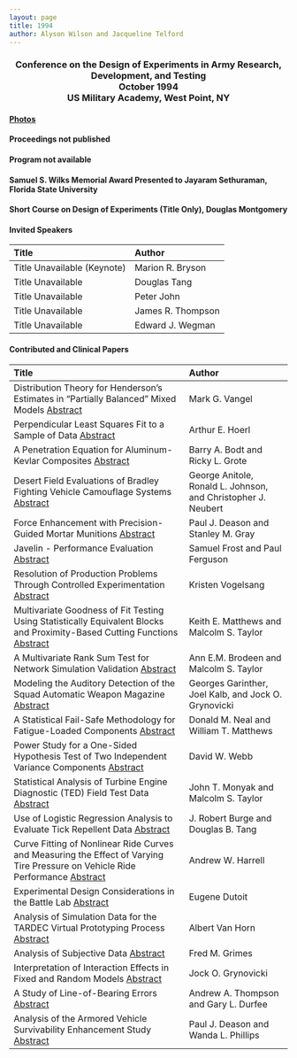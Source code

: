 ```yaml
---
layout: page
title: 1994
author: Alyson Wilson and Jacqueline Telford
---
```

<div align="center"><h3>Conference on the Design of Experiments in Army Research, Development, and Testing<br>
October 1994<br>
US Military Academy, West Point, NY</h3></div>


#### [Photos](https://alysongwilson.github.io/ACAS/DOE5/1994.pdf)

#### Proceedings not published 

#### Program not available

#### Samuel S. Wilks Memorial Award Presented to Jayaram Sethuraman, Florida State University

#### Short Course on Design of Experiments (Title Only), Douglas Montgomery


#### Invited Speakers

| Title | Author |
| :--- | :--- |
| Title Unavailable (Keynote) | Marion R. Bryson |
| Title Unavailable | Douglas Tang |
| Title Unavailable | Peter John |
| Title Unavailable | James R. Thompson |
| Title Unavailable | Edward J. Wegman |


#### Contributed and Clinical Papers

| Title | Author |
| :--- | :--- |
| Distribution Theory for Henderson’s Estimates in “Partially Balanced” Mixed Models [Abstract](https://alysongwilson.github.io/ACAS/DOE5/DOE40.pdf#page=1) | Mark G. Vangel |
| Perpendicular Least Squares Fit to a Sample of Data [Abstract](https://alysongwilson.github.io/ACAS/DOE5/DOE40.pdf#page=2) | Arthur E. Hoerl |
| A Penetration Equation for Aluminum-Kevlar Composites [Abstract](https://alysongwilson.github.io/ACAS/DOE5/DOE40.pdf#page=3) | Barry A. Bodt and Ricky L. Grote |
| Desert Field Evaluations of Bradley Fighting Vehicle Camouflage Systems [Abstract](https://alysongwilson.github.io/ACAS/DOE5/DOE40.pdf#page=4) | George Anitole, Ronald L. Johnson, and Christopher J. Neubert |
| Force Enhancement with Precision-Guided Mortar Munitions [Abstract](https://alysongwilson.github.io/ACAS/DOE5/DOE40.pdf#page=5) | Paul J. Deason and Stanley M. Gray |
| Javelin - Performance Evaluation [Abstract](https://alysongwilson.github.io/ACAS/DOE5/DOE40.pdf#page=6) | Samuel Frost and Paul Ferguson |
| Resolution of Production Problems Through Controlled Experimentation [Abstract](https://alysongwilson.github.io/ACAS/DOE5/DOE40.pdf#page=7) | Kristen Vogelsang |
| Multivariate Goodness of Fit Testing Using Statistically Equivalent Blocks and Proximity-Based Cutting Functions [Abstract](https://alysongwilson.github.io/ACAS/DOE5/DOE40.pdf#page=8) | Keith E. Matthews and Malcolm S. Taylor |
| A Multivariate Rank Sum Test for Network Simulation Validation [Abstract](https://alysongwilson.github.io/ACAS/DOE5/DOE40.pdf#page=9) | Ann E.M. Brodeen and Malcolm S. Taylor |
| Modeling the Auditory Detection of the Squad Automatic Weapon Magazine [Abstract](https://alysongwilson.github.io/ACAS/DOE5/DOE40.pdf#page=10) | Georges Garinther, Joel Kalb, and Jock O. Grynovicki |
| A Statistical Fail-Safe Methodology for Fatigue-Loaded Components [Abstract](https://alysongwilson.github.io/ACAS/DOE5/DOE40.pdf#page=11) | Donald M. Neal and William T. Matthews |
| Power Study for a One-Sided Hypothesis Test of Two Independent Variance Components [Abstract](https://alysongwilson.github.io/ACAS/DOE5/DOE40.pdf#page=12) | David W. Webb |
| Statistical Analysis of Turbine Engine Diagnostic (TED) Field Test Data [Abstract](https://alysongwilson.github.io/ACAS/DOE5/DOE40.pdf#page=13) | John T. Monyak and Malcolm S. Taylor |
| Use of Logistic Regression Analysis to Evaluate Tick Repellent Data [Abstract](https://alysongwilson.github.io/ACAS/DOE5/DOE40.pdf#page=14) | J. Robert Burge and Douglas B. Tang |
| Curve Fitting of Nonlinear Ride Curves and Measuring the Effect of Varying Tire Pressure on Vehicle Ride Performance [Abstract](https://alysongwilson.github.io/ACAS/DOE5/DOE40.pdf#page=15) | Andrew W. Harrell |
| Experimental Design Considerations in the Battle Lab [Abstract](https://alysongwilson.github.io/ACAS/DOE5/DOE40.pdf#page=16) | Eugene Dutoit |
| Analysis of Simulation Data for the TARDEC Virtual Prototyping Process [Abstract](https://alysongwilson.github.io/ACAS/DOE5/DOE40.pdf#page=17) | Albert Van Horn |
| Analysis of Subjective Data [Abstract](https://alysongwilson.github.io/ACAS/DOE5/DOE40.pdf#page=18) | Fred M. Grimes |
| Interpretation of Interaction Effects in Fixed and Random Models [Abstract](https://alysongwilson.github.io/ACAS/DOE5/DOE40.pdf#page=19) | Jock O. Grynovicki |
| A Study of Line-of-Bearing Errors [Abstract](https://alysongwilson.github.io/ACAS/DOE5/DOE40.pdf#page=20) | Andrew A. Thompson and Gary L. Durfee |
| Analysis of the Armored Vehicle Survivability Enhancement Study [Abstract](https://alysongwilson.github.io/ACAS/DOE5/DOE40.pdf#page=21) | Paul J. Deason and Wanda L. Phillips |

